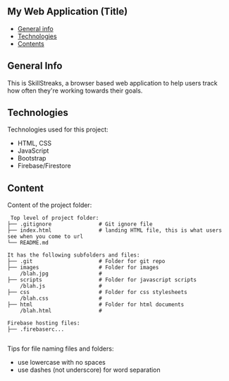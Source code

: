 ## My Web Application (Title)

* [General info](#general-info)
* [Technologies](#technologies)
* [Contents](#content)

## General Info
This is SkillStreaks, a browser based web application to help users track how often they're working towards their goals.

## Technologies
Technologies used for this project:
* HTML, CSS
* JavaScript
* Bootstrap
* Firebase/Firestore

## Content
Content of the project folder:

```
 Top level of project folder:
├── .gitignore               # Git ignore file
├── index.html               # landing HTML file, this is what users see when you come to url
└── README.md

It has the following subfolders and files:
├── .git                     # Folder for git repo
├── images                   # Folder for images
    /blah.jpg                #
├── scripts                  # Folder for javascript scripts
    /blah.js                 #
├── css                      # Folder for css stylesheets
    /blah.css                #
├── html                     # Folder for html documents
    /blah.html               #

Firebase hosting files:
├── .firebaserc...


```

Tips for file naming files and folders:
* use lowercase with no spaces
* use dashes (not underscore) for word separation


